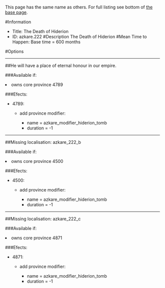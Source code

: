 This page has the same name as others. For full listing see bottom of [the base page](the_death_of_hiderion.md).

#Information
 - Title: The Death of Hiderion
 - ID: azkare.222
#Description
The Death of Hiderion
#Mean Time to Happen:
Base time = 600 months

#Options

___
##He will have a place of eternal honour in our empire.

###Available if:
<li>owns core province 4789</li>

###Efects:<ul><li>4789:</li><ul><li>add province modifier:</li><ul><li>name = azkare_modifier_hiderion_tomb</li><li>duration = -1</li></ul></ul></ul>

___
##Missing localisation: azkare_222_b

###Available if:
<li>owns core province 4500</li>

###Efects:<ul><li>4500:</li><ul><li>add province modifier:</li><ul><li>name = azkare_modifier_hiderion_tomb</li><li>duration = -1</li></ul></ul></ul>

___
##Missing localisation: azkare_222_c

###Available if:
<li>owns core province 4871</li>

###Efects:<ul><li>4871:</li><ul><li>add province modifier:</li><ul><li>name = azkare_modifier_hiderion_tomb</li><li>duration = -1</li></ul></ul></ul>
